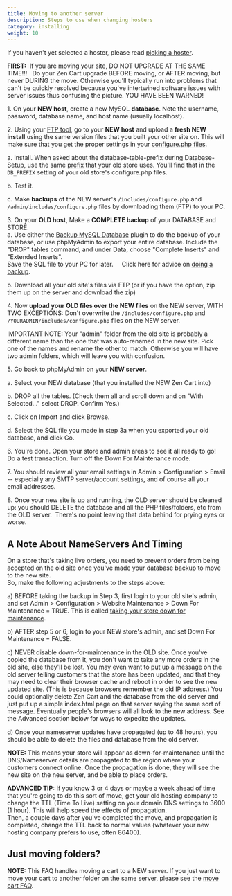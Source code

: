 ```yaml
---
title: Moving to another server 
description: Steps to use when changing hosters 
category: installing 
weight: 10
---
```


If you haven't yet selected a hoster, please read [picking a hoster](/user/installing/pick_hosting/). 

**FIRST:**  If you are moving your site, DO NOT UPGRADE AT THE SAME TIME!!!   Do your Zen Cart upgrade BEFORE moving, or AFTER moving, but never DURING the move. Otherwise you'll typically run into problems that can't be quickly resolved because you've intertwined software issues with server issues thus confusing the picture. YOU HAVE BEEN WARNED!

1\. On your **NEW host**, create a new MySQL **database**. Note the username, password, database name, and host name (usually localhost).

2\. Using your [FTP tool](/user/first_steps/useful_tools/#ftp-tools), go to your **NEW host** and upload a **fresh NEW install** using the same version files that you built your other site on.  This will make sure that you get the proper settings in your [configure.php files](/user/miscellaneous/configure/). 

a. Install.  When asked about the database-table-prefix during Database-Setup, use the same [prefix](/user/miscellaneous/configure/#db_prefix) that your old store uses. You'll find that in the `DB_PREFIX` setting of your old store's configure.php files.

b. Test it.  

c. Make **backups** of the NEW server's `/includes/configure.php` and `/admin/includes/configure.php` files by downloading them (FTP) to your PC.  

3\. On your **OLD host**, Make a **COMPLETE backup** of your DATABASE and STORE.  
a. Use either the [Backup MySQL Database](https://www.zen-cart.com/downloads.php?do=file&id=7) plugin to do the backup of your database, or use phpMyAdmin to export your entire database.  Include the "DROP" tables command, and under Data, choose "Complete Inserts" and "Extended Inserts".  
Save the SQL file to your PC for later.     Click here for 
advice on [doing a backup](/user/running/backup/). 

b. Download all your old site's files via FTP (or if you have the option, zip them up on the server and download the zip)  

4\. Now **upload your OLD files over the NEW files** on the NEW server, WITH TWO EXCEPTIONS: Don't overwrite the `/includes/configure.php` and `/YOURADMIN/includes/configure.php` files on the NEW server.

  IMPORTANT NOTE: Your "admin" folder from the old site is probably a different name than the one that was auto-renamed in the new site. Pick one of the names and rename the other to match. Otherwise you will have two admin folders, which will leave you with confusion.

5\. Go back to phpMyAdmin on your **NEW server**.  

a. Select your NEW database (that you installed the NEW Zen Cart into)  

b. DROP all the tables. (Check them all and scroll down and on "With Selected..." select DROP. Confirm Yes.)  

c. Click on Import and click Browse.  

d. Select the SQL file you made in step 3a when you exported your old database, and click Go.  

6\. You're done. Open your store and admin areas to see it all ready to go! Do a test transaction. Turn off the Down For Maintenance mode.

7\. You should review all your email settings in Admin > Configuration > Email -- especially any SMTP server/account settings, and of course all your email addresses.

8\. Once your new site is up and running, the OLD server should be cleaned up: you should DELETE the database and all the PHP files/folders, etc from the OLD server.  There's no point leaving that data behind for prying eyes or worse.

## A Note About NameServers And Timing

On a store that's taking live orders, you need to prevent orders from being accepted on the old site once you've made your database backup to move to the new site.  
So, make the following adjustments to the steps above:  

a) BEFORE taking the backup in Step 3, first login to your old site's admin, and set Admin > Configuration > Website Maintenance > Down For Maintenance = TRUE.
This is called [taking your store down for maintenance](/user/running/down_for_maintenance/). 

b) AFTER step 5 or 6, login to your NEW store's admin, and set Down For Maintenance = FALSE.  

c) NEVER disable down-for-maintenance in the OLD site. Once you've copied the database from it, you don't want to take any more orders in the old site, else they'll be lost. 
You may even want to put up a message on the old server telling customers that the store has been updated, and that they may need to clear their browser cache and reboot in order to see the new updated site. (This is because browsers remember the old IP address.)  You could optionally delete Zen Cart and the database from the old server and just put up a simple index.html page on that server saying the same sort of message. Eventually people's browsers will all look to the new address. See the Advanced section below for ways to expedite the updates.

d) Once your nameserver updates have propagated (up to 48 hours), you should be able to delete the files and database from the old server.  

**NOTE:** This means your store will appear as down-for-maintenance until the DNS/Nameserver details are propagated to the region where your customers connect online. Once the propagation is done, they will see the new site on the new server, and be able to place orders.

**ADVANCED TIP:**
If you know 3 or 4 days or maybe a week ahead of time that you're going to do this sort of move, get your old hosting company to change the TTL (Time To Live) setting on your domain DNS settings to 3600 (1 hour). This will help speed the effects of propagation.  
Then, a couple days after you've completed the move, and propagation is completed, change the TTL back to normal values (whatever your new hosting company prefers to use, often 86400).


## Just moving folders?
**NOTE:** This FAQ handles moving a cart to a NEW server.
If you just want to move your cart to another folder on the same server, please see the [move cart FAQ](/user/installing/move_cart/). 

